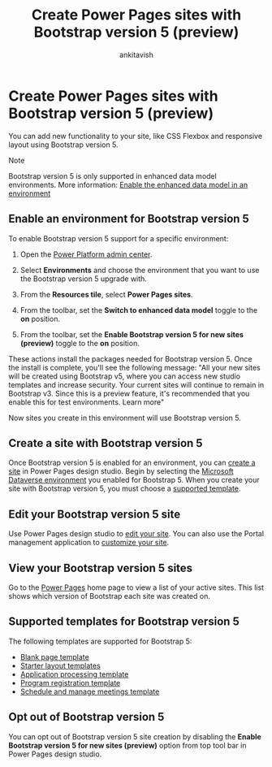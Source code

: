 ﻿---
title: Create Power Pages sites with Bootstrap version 5 (preview)
description: Learn how to create Power Pages sites with Bootstrap version 5.
author: ankitavish 
ms.topic: conceptual
ms.custom: 
ms.date: 09/11/2023
ms.subservice:
ms.author: avishwakarma 
ms.reviewer: kkendrick
contributors:
    - ProfessorKendrick
---

# Create Power Pages sites with Bootstrap version 5 (preview)

You can add new functionality to your site, like CSS Flexbox and responsive layout using Bootstrap version 5.

>[!NOTE]
> Bootstrap version 5 is only supported in enhanced data model environments. More information: [Enable the enhanced data model in an environment](../admin/enhanced-data-model.md#enable-the-enhanced-data-model-in-an-environment)

## Enable an environment for Bootstrap version 5

To enable Bootstrap version 5 support for a specific environment:

1. Open the [Power Platform admin center](https://admin.powerplatform.microsoft.com/).

1. Select **Environments** and choose the environment that you want to use the Bootstrap version 5 upgrade with.

1. From the **Resources tile**, select **Power Pages sites**.

1. From the toolbar, set the **Switch to enhanced data model** toggle to the **on** position.

1. From the toolbar, set the **Enable Bootstrap version 5 for new sites (preview)** toggle to the **on** position. 

These actions install the packages needed for Bootstrap version 5. Once the install is complete, you'll see the following message: "All your new sites will be created using Bootstrap v5, where you can access new studio templates and increase security. Your current sites will continue to remain in Bootstrap v3. Since this is a preview feature, it's recommended that you enable this for test environments. Learn more"

Now sites you create in this environment will use Bootstrap version 5.

## Create a site with Bootstrap version 5

Once Bootstrap version 5 is enabled for an environment, you can [create a site](create-manage.md) in Power Pages design studio. Begin by selecting the [Microsoft Dataverse environment](/power-platform/admin/environments-overview) you enabled for Bootstrap 5. When you create your site with Bootstrap version 5, you must choose a [supported template](#supported-templates-for-bootstrap-version-5).

## Edit your Bootstrap version 5 site

Use Power Pages design studio to [edit your site](customize-pages.md).  You can also use the Portal management application to [customize your site](../configure/bootstrap-overview.md#customize-bootstrap).

## View your Bootstrap version 5 sites

Go to the [Power Pages](https://make.powerpages.microsoft.com/) home page to view a list of your active sites. This list shows which version of Bootstrap each site was created on.

## Supported templates for Bootstrap version 5

The following templates are supported for Bootstrap 5:

- [Blank page template](../templates/blank.md)
- [Starter layout templates](../templates/starter-layout.md)
- [Application processing template](../templates/building-permit.md)
- [Program registration template](../templates/after-school.md)
- [Schedule and manage meetings template](../templates/book-a-meeting.md)

## Opt out of Bootstrap version 5

You can opt out of Bootstrap version 5 site creation by disabling the **Enable Bootstrap version 5 for new sites (preview)** option from top tool bar in Power Pages design studio.

